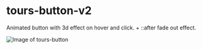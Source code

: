 # tours-button-v2
Animated button with 3d effect on hover and click. + ::after fade out effect.

![Image of tours-button](https://github.com/kovacsmarkakos/my-components/blob/master/buttons/tours-button/tours-button-v2.png?raw=true)
